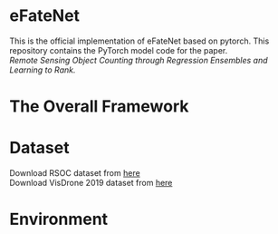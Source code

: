 # eFateNet
This is the official implementation of eFateNet based on pytorch. This repository contains the PyTorch model code for the paper.  
*Remote Sensing Object Counting through Regression Ensembles and Learning to Rank.*
# The Overall Framework

# Dataset
Download RSOC dataset from [here](https://github.com/gaoguangshuai/Counting-from-Sky-A-Large-scale-Dataset-for-Remote-Sensing-Object-Counting-and-A-Benchmark-Method)  
Download VisDrone 2019 dataset from [here](https://github.com/HaoyueBaiZJU/SACANet-VisDrone-Crowd)
# Environment
